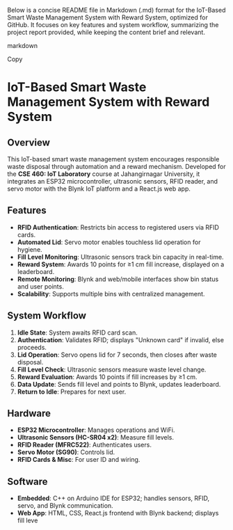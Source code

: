 Below is a concise README file in Markdown (.md) format for the IoT-Based Smart Waste Management System with Reward System, optimized for GitHub. It focuses on key features and system workflow, summarizing the project report provided, while keeping the content brief and relevant.

markdown

Copy
# IoT-Based Smart Waste Management System with Reward System

## Overview
This IoT-based smart waste management system encourages responsible waste disposal through automation and a reward mechanism. Developed for the **CSE 460: IoT Laboratory** course at Jahangirnagar University, it integrates an ESP32 microcontroller, ultrasonic sensors, RFID reader, and servo motor with the Blynk IoT platform and a React.js web app.

## Features
- **RFID Authentication**: Restricts bin access to registered users via RFID cards.
- **Automated Lid**: Servo motor enables touchless lid operation for hygiene.
- **Fill Level Monitoring**: Ultrasonic sensors track bin capacity in real-time.
- **Reward System**: Awards 10 points for ≥1 cm fill increase, displayed on a leaderboard.
- **Remote Monitoring**: Blynk and web/mobile interfaces show bin status and user points.
- **Scalability**: Supports multiple bins with centralized management.

## System Workflow
1. **Idle State**: System awaits RFID card scan.
2. **Authentication**: Validates RFID; displays "Unknown card" if invalid, else proceeds.
3. **Lid Operation**: Servo opens lid for 7 seconds, then closes after waste disposal.
4. **Fill Level Check**: Ultrasonic sensors measure waste level change.
5. **Reward Evaluation**: Awards 10 points if fill increases by ≥1 cm.
6. **Data Update**: Sends fill level and points to Blynk, updates leaderboard.
7. **Return to Idle**: Prepares for next user.

## Hardware
- **ESP32 Microcontroller**: Manages operations and WiFi.
- **Ultrasonic Sensors (HC-SR04 x2)**: Measure fill levels.
- **RFID Reader (MFRC522)**: Authenticates users.
- **Servo Motor (SG90)**: Controls lid.
- **RFID Cards & Misc**: For user ID and wiring.

## Software
- **Embedded**: C++ on Arduino IDE for ESP32; handles sensors, RFID, servo, and Blynk communication.
- **Web App**: HTML, CSS, React.js frontend with Blynk backend; displays fill leve
